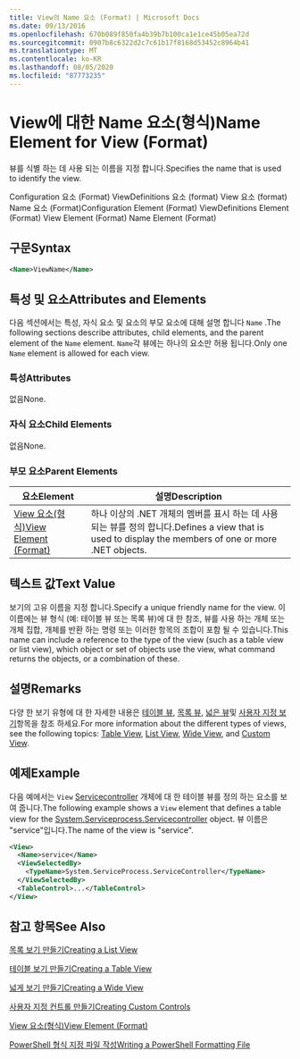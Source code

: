```yaml
---
title: View의 Name 요소 (Format) | Microsoft Docs
ms.date: 09/13/2016
ms.openlocfilehash: 670b089f850fa4b39b7b100ca1e1ce45b05ea72d
ms.sourcegitcommit: 0907b8c6322d2c7c61b17f8168d53452c8964b41
ms.translationtype: MT
ms.contentlocale: ko-KR
ms.lasthandoff: 08/05/2020
ms.locfileid: "87773235"
---
```

# <a name="name-element-for-view-format"></a><span data-ttu-id="ef1a8-102">View에 대한 Name 요소(형식)</span><span class="sxs-lookup"><span data-stu-id="ef1a8-102">Name Element for View (Format)</span></span>

<span data-ttu-id="ef1a8-103">뷰를 식별 하는 데 사용 되는 이름을 지정 합니다.</span><span class="sxs-lookup"><span data-stu-id="ef1a8-103">Specifies the name that is used to identify the view.</span></span>

<span data-ttu-id="ef1a8-104">Configuration 요소 (Format) ViewDefinitions 요소 (format) View 요소 (format) Name 요소 (Format)</span><span class="sxs-lookup"><span data-stu-id="ef1a8-104">Configuration Element (Format) ViewDefinitions Element (Format) View Element (Format) Name Element (Format)</span></span>

## <a name="syntax"></a><span data-ttu-id="ef1a8-105">구문</span><span class="sxs-lookup"><span data-stu-id="ef1a8-105">Syntax</span></span>

```xml
<Name>ViewName</Name>
```

## <a name="attributes-and-elements"></a><span data-ttu-id="ef1a8-106">특성 및 요소</span><span class="sxs-lookup"><span data-stu-id="ef1a8-106">Attributes and Elements</span></span>

<span data-ttu-id="ef1a8-107">다음 섹션에서는 특성, 자식 요소 및 요소의 부모 요소에 대해 설명 합니다 `Name` .</span><span class="sxs-lookup"><span data-stu-id="ef1a8-107">The following sections describe attributes, child elements, and the parent element of the `Name` element.</span></span> <span data-ttu-id="ef1a8-108">`Name`각 뷰에는 하나의 요소만 허용 됩니다.</span><span class="sxs-lookup"><span data-stu-id="ef1a8-108">Only one `Name` element is allowed for each view.</span></span>

### <a name="attributes"></a><span data-ttu-id="ef1a8-109">특성</span><span class="sxs-lookup"><span data-stu-id="ef1a8-109">Attributes</span></span>

<span data-ttu-id="ef1a8-110">없음</span><span class="sxs-lookup"><span data-stu-id="ef1a8-110">None.</span></span>

### <a name="child-elements"></a><span data-ttu-id="ef1a8-111">자식 요소</span><span class="sxs-lookup"><span data-stu-id="ef1a8-111">Child Elements</span></span>

<span data-ttu-id="ef1a8-112">없음</span><span class="sxs-lookup"><span data-stu-id="ef1a8-112">None.</span></span>

### <a name="parent-elements"></a><span data-ttu-id="ef1a8-113">부모 요소</span><span class="sxs-lookup"><span data-stu-id="ef1a8-113">Parent Elements</span></span>

|<span data-ttu-id="ef1a8-114">요소</span><span class="sxs-lookup"><span data-stu-id="ef1a8-114">Element</span></span>|<span data-ttu-id="ef1a8-115">설명</span><span class="sxs-lookup"><span data-stu-id="ef1a8-115">Description</span></span>|
|-------------|-----------------|
|[<span data-ttu-id="ef1a8-116">View 요소(형식)</span><span class="sxs-lookup"><span data-stu-id="ef1a8-116">View Element (Format)</span></span>](./view-element-format.md)|<span data-ttu-id="ef1a8-117">하나 이상의 .NET 개체의 멤버를 표시 하는 데 사용 되는 뷰를 정의 합니다.</span><span class="sxs-lookup"><span data-stu-id="ef1a8-117">Defines a view that is used to display the members of one or more .NET objects.</span></span>|

## <a name="text-value"></a><span data-ttu-id="ef1a8-118">텍스트 값</span><span class="sxs-lookup"><span data-stu-id="ef1a8-118">Text Value</span></span>

<span data-ttu-id="ef1a8-119">보기의 고유 이름을 지정 합니다.</span><span class="sxs-lookup"><span data-stu-id="ef1a8-119">Specify a unique friendly name for the view.</span></span> <span data-ttu-id="ef1a8-120">이 이름에는 뷰 형식 (예: 테이블 뷰 또는 목록 뷰)에 대 한 참조, 뷰를 사용 하는 개체 또는 개체 집합, 개체를 반환 하는 명령 또는 이러한 항목의 조합이 포함 될 수 있습니다.</span><span class="sxs-lookup"><span data-stu-id="ef1a8-120">This name can include a reference to the type of the view (such as a table view or list view), which object or set of objects use the view, what command returns the objects, or a combination of these.</span></span>

## <a name="remarks"></a><span data-ttu-id="ef1a8-121">설명</span><span class="sxs-lookup"><span data-stu-id="ef1a8-121">Remarks</span></span>

<span data-ttu-id="ef1a8-122">다양 한 보기 유형에 대 한 자세한 내용은 [테이블 뷰](./creating-a-table-view.md), [목록 뷰](./creating-a-list-view.md), [넓은 뷰](./creating-a-wide-view.md)및 [사용자 지정 보기](./creating-custom-controls.md)항목을 참조 하세요.</span><span class="sxs-lookup"><span data-stu-id="ef1a8-122">For more information about the different types of views, see the following topics: [Table View](./creating-a-table-view.md), [List View](./creating-a-list-view.md), [Wide View](./creating-a-wide-view.md), and [Custom View](./creating-custom-controls.md).</span></span>

## <a name="example"></a><span data-ttu-id="ef1a8-123">예제</span><span class="sxs-lookup"><span data-stu-id="ef1a8-123">Example</span></span>

<span data-ttu-id="ef1a8-124">다음 예에서는 `View` [Servicecontroller](/dotnet/api/System.ServiceProcess.ServiceController) 개체에 대 한 테이블 뷰를 정의 하는 요소를 보여 줍니다.</span><span class="sxs-lookup"><span data-stu-id="ef1a8-124">The following example shows a `View` element that defines a table view for the [System.Serviceprocess.Servicecontroller](/dotnet/api/System.ServiceProcess.ServiceController) object.</span></span> <span data-ttu-id="ef1a8-125">뷰 이름은 "service"입니다.</span><span class="sxs-lookup"><span data-stu-id="ef1a8-125">The name of the view is "service".</span></span>

```xml
<View>
  <Name>service</Name>
  <ViewSelectedBy>
    <TypeName>System.ServiceProcess.ServiceController</TypeName>
  </ViewSelectedBy>
  <TableControl>...</TableControl>
</View>

```

## <a name="see-also"></a><span data-ttu-id="ef1a8-126">참고 항목</span><span class="sxs-lookup"><span data-stu-id="ef1a8-126">See Also</span></span>

[<span data-ttu-id="ef1a8-127">목록 보기 만들기</span><span class="sxs-lookup"><span data-stu-id="ef1a8-127">Creating a List View</span></span>](./creating-a-list-view.md)

[<span data-ttu-id="ef1a8-128">테이블 보기 만들기</span><span class="sxs-lookup"><span data-stu-id="ef1a8-128">Creating a Table View</span></span>](./creating-a-table-view.md)

[<span data-ttu-id="ef1a8-129">넓게 보기 만들기</span><span class="sxs-lookup"><span data-stu-id="ef1a8-129">Creating a Wide View</span></span>](./creating-a-wide-view.md)

[<span data-ttu-id="ef1a8-130">사용자 지정 컨트롤 만들기</span><span class="sxs-lookup"><span data-stu-id="ef1a8-130">Creating Custom Controls</span></span>](./creating-custom-controls.md)

[<span data-ttu-id="ef1a8-131">View 요소(형식)</span><span class="sxs-lookup"><span data-stu-id="ef1a8-131">View Element (Format)</span></span>](./view-element-format.md)

[<span data-ttu-id="ef1a8-132">PowerShell 형식 지정 파일 작성</span><span class="sxs-lookup"><span data-stu-id="ef1a8-132">Writing a PowerShell Formatting File</span></span>](./writing-a-powershell-formatting-file.md)
